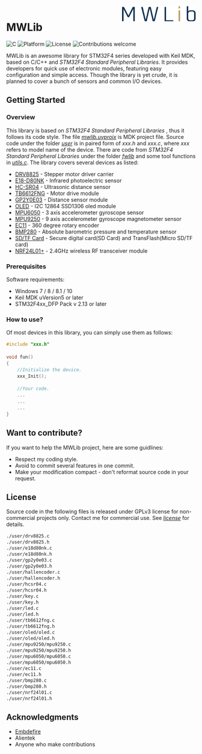 <img src="./res/mwlogo.png" alt="MWLib" title="MWLib" align="right" height="40" />

# MWLib

![C](https://img.shields.io/badge/C-ANSI/89/99-blue.svg)
![Platform](https://img.shields.io/badge/platform-stm32-lightgray.svg)
![License](https://img.shields.io/badge/license-GPLv3-green.svg)
![Contributions welcome](https://img.shields.io/badge/contributions-welcome-orange.svg)

MWLib is an awesome library for STM32F4 series developed with Keil MDK, based on C/C++ and *STM32F4 Standard Peripheral Libraries*. It provides developers for quick use of electronic modules, featuring easy configuration and simple access. Though the library is yet crude, it is planned to cover a bunch of sensors and common I/O devices.

## Getting Started

### Overview
This library is based on *STM32F4 Standard Peripheral Libraries* , thus it follows its code style. The file *[mwlib.uvprojx](./mwlib.uvprojx)* is MDK project file. Source code under the folder *[user](.user/)* is in paired form of *xxx.h* and *xxx.c*, where *xxx* refers to model name of the device. There are code from *STM32F4 Standard Peripheral Libraries*  under the folder *[fwlib](./fwlib)* and some tool functions in *[utils.c](./user/utils.c)*.
The library covers several devices as listed:
- [DRV8825](./res/drv8826.jpg) - Stepper motor driver carrier
- [E18-D80NK](./res/e18d80nk.jpg) - Infrared photoelectric sensor
- [HC-SR04](./res/hcsr04.jpg) - Ultrasonic distance sensor 
- [TB6612FNG](./res/tb6612fng.png) - Motor drive module
- [GP2Y0E03](./res/gp2y0e03.png) - Distance sensor module
- [OLED](./res/oled.jpg) - I2C 12864 SSD1306 oled module
- [MPU6050](./res/mpu6050.jpg) - 3 axis accelerometer gyroscope sensor
- [MPU9250](./res/mpu9250.jpg) - 9 axis accelerometer gyroscope magnetometer sensor
- [EC11](./res/ec11.jpg) - 360 degree rotary encoder
- [BMP280](./res/bmp280.png) - Absolute barometric pressure and temperature sensor
- [SD/TF Card](./res/sdcard.jpg) - Secure digital card(SD Card) and TransFlash(Micro SD/TF card)
- [NRF24L01+](./res/nrf24l01.jpg) - 2.4GHz wireless RF transceiver module 

### Prerequisites

Software requirements:
- Windows 7 / 8 / 8.1 / 10
- Keil MDK uVersion5 or later
- STM32F4xx_DFP Pack v 2.13 or later

### How to use?
Of most devices in this library, you can simply use them as follows:
```c
#include "xxx.h"

void fun()
{
	//Initialize the device.
	xxx_Init();
	
	//Your code.
	...
	...
	...
}
```

## Want to contribute?

If you want to help the MWLib project, here are some guidlines:
- Respect my coding style.
- Avoid to commit several features in one commit.
- Make your modification compact - don't reformat source code in your request.

## License

Source code in the following files is released under GPLv3 license for non-commercial projects only. Contact me for commercial use. See *[license](./LICENSE)* for details.
```
./user/drv8825.c
./user/drv8825.h
./user/e18d80nk.c
./user/e18d80nk.h
./user/gp2y0e03.c
./user/gp2y0e03.h
./user/hallencoder.c
./user/hallencoder.h
./user/hcsr04.c
./user/hcsr04.h
./user/key.c
./user/key.h
./user/led.c
./user/led.h
./user/tb6612fng.c
./user/tb6612fng.h
./user/oled/oled.c
./user/oled/oled.h
./user/mpu9250/mpu9250.c
./user/mpu9250/mpu9250.h
./user/mpu6050/mpu6050.c
./user/mpu6050/mpu6050.h
./user/ec11.c
./user/ec11.h
./user/bmp280.c
./user/bmp280.h
./user/nrf24l01.c
./user/nrf24l01.h
```
## Acknowledgments

- [Embdefire](https://github.com/Embdefire)
- Alientek
- Anyone who make contributions